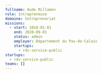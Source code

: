 ```yaml
---
fullname: Aude Millamon
role: Intrapreneuse
domaine: Intraprenariat
missions:
  - start: 2018-01-01
    end: 2020-09-01
    status: admin
    employer: Département du Pas-de-Calais
    startups:
      - rdv-service-public
startups:
  - rdv-service-public
teams: []
---
```

